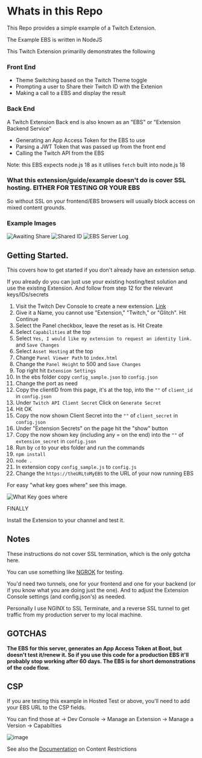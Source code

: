 # Whats in this Repo

This Repo provides a simple example of a Twitch Extension.

The Example EBS is written in NodeJS

This Twitch Extension primarilly demonstrates the following

### Front End

- Theme Switching based on the Twitch Theme toggle
- Prompting a user to Share their Twitch ID with the Extenion
- Making a call to a EBS and display the result

### Back End

A Twitch Extension Back end is also known as an "EBS" or "Extension Backend Service"

- Generating an App Access Token for the EBS to use
- Parsing a JWT Token that was passed up from the front end
- Calling the Twitch API from the EBS

Note: this EBS expects node.js 18 as it utilises `fetch` built into node.js 18

### What this extension/guide/example doesn't do is cover SSL hosting. EITHER FOR TESTING OR YOUR EBS

So without SSL on your frontend/EBS browsers will usually block access on mixed content grounds.

### Example Images

![Awaiting Share](screenshots/awaiting_share.png)
![Shared ID](screenshots/shared_id.png)
![EBS Server Log](screenshots/example_ebs.png)

## Getting Started.

This covers how to get started if you don't already have an extension setup.

If you already do you can just use your existing hosting/test solution and use the existing Extension. And follow from step 12 for the relevant keys/IDs/secrets

1. Visit the Twitch Dev Console to create a new extension. [Link](https://dev.twitch.tv/console/extensions/create)
1. Give it a Name, you cannot use "Extension," "Twitch," or "Glitch". Hit Continue
1. Select the Panel checkbox, leave the reset as is. Hit Create
1. Select `Capabilities` at the top
1. Select `Yes, I would like my extension to request an identity link.` and `Save Changes`
1. Select `Asset Hosting` at the top
1. Change `Panel Viewer Path` to `index.html`
1. Change the `Panel Height` to 500 and `Save Changes`
1. Top right hit `Extension Settings`
1. In the ebs folder copy `config_sample.json` to `config.json`
1. Change the port as need
1. Copy the clientID from this page, it's at the top, into the `""`  of `client_id` in `config.json`
1. Under `Twitch API Client Secret` Click on `Generate Secret`
1. Hit OK
1. Copy the now shown Client Secret into the `""` of `client_secret` in `config.json`
1. Under "Extension Secrets" on the page hit the "show" button
1. Copy the now shown key (including any = on the end) into the `""` of `extension_secret` in `config.json`
1. Run by `cd` to your ebs folder and run the commands
1. `npm install`
1. `node .`
1. In extension copy `config_sample.js` to `config.js`
1. Change the `https://theURLtoMyEBS` to the URL of your now running EBS

For easy "what key goes where" see this image.

![What Key goes where](screenshots/keys.png)

FINALLY

Install the Extension to your channel and test it.

## Notes

These instructions do not cover SSL termination, which is the only gotcha here.

You can use something like [NGROK](https://ngrok.com/) for testing.

You'd need two tunnels, one for your frontend and one for your backend (or if you know what you are doing just the one). And to adjust the Extension Console settings (and config.json's) as needed.

Personally I use NGINX to SSL Terminate, and a reverse SSL tunnel to get traffic from my production server to my local machine.

## GOTCHAS

**The EBS for this server, generates an App Access Token at Boot, but doesn't test it/renew it. So if you use this code for a production EBS it'll probably stop working after 60 days. The EBS is for short demonstrations of the code flow.**

## CSP

If you are testing this example in Hosted Test or above, you'll need to add your EBS URL to the CSP fields.

You can find those at -> Dev Console -> Manage an Extension -> Manage a Version -> Capabilties

![image](https://user-images.githubusercontent.com/20999/235914212-5e0acfaa-4e2b-466c-af29-51e9980b43a6.png)

See also the [Documentation](https://dev.twitch.tv/docs/extensions/#restrictions-on-content) on Content Restrictions

